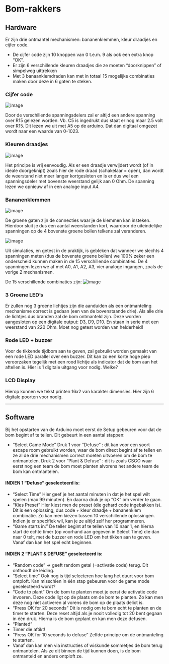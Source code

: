 # Bom-rakkers

## Hardware
Er zijn drie ontmantel mechanismen: bananenklemmen, kleur draadjes en cijfer code.
-	De cijfer code zijn 10 knoppen van 0 t.e.m. 9 als ook een extra knop “OK”.
-	Er zijn 6 verschillende kleuren draadjes die ze moeten “doorknippen” of simpelweg uittrekken
-	Met 3 banaanklemdraden kan met in totaal 15 mogelijke combinaties maken door deze in 6 gaten te steken. 

### Cijfer code
![image](https://user-images.githubusercontent.com/86438012/163394508-205f8d51-a7b8-4f89-bd94-60aecbea3265.png)

Door de verschillende spanningsdelers zal er altijd een andere spanning over R15 gelezen worden. 
Vb. C5 is ingedrukt dus staat er nog maar 2.5 volt over R15. Dit lezen we uit met A5 op de arduino. Dat dan digitaal omgezet wordt naar een waarde van 0-1023. 

### Kleuren draadjes 
![image](https://user-images.githubusercontent.com/86438012/163394743-5a508a85-de5a-47c9-acad-4a3fdf4e0aa3.png)

Het principe is vrij eenvoudig. Als er een draadje verwijdert wordt (of in ideale doorgeknipt) zoals hier de rode draad (schakelaar = open), dan wordt de weerstand niet meer langer kortgesloten en is er dus wel een spanningsdeler met bovenste weerstand gelijk aan 0 Ohm. De spanning lezen we opnieuw af in een analoge input A4.

### Bananenklemmen
![image](https://user-images.githubusercontent.com/86438012/163394933-ca2be7c5-6bcd-40be-be04-6cf90e1b16da.png)

De groene gaten zijn de connecties waar je de klemmen kan insteken. Hierdoor sluit je dus een aantal weerstanden kort, waardoor de uiteindelijke spanningen op de 4 bovenste groene bollen telkens zal veranderen. 

![image](https://user-images.githubusercontent.com/86438012/163403146-cb3d7c0c-d159-4b3e-b0d6-939e4c4790e8.png)


Uit simulaties, en getest in de praktijk, is gebleken dat wanneer we slechts 4 spanningen meten (dus de bovenste groene bollen) we 100% zeker een onderscheid kunnen maken in de 15 verschillende combinaties.  De 4 spanningen lezen we af met A0, A1, A2, A3, vier analoge ingangen, zoals de vorige 2 mechanismen. 

De 15 verschillende combinaties zijn:
![image](https://user-images.githubusercontent.com/86438012/163395024-924cecdd-82e7-492b-be83-ca1b9b086308.png)

### 3 Groene LED’s
Er zullen nog 3 groene lichtjes zijn die aanduiden als een ontmanteling mechanisme correct is gedaan (een van de bovenstaande drie). Als alle drie de lichtjes dus branden zal de bom ontmanteld zijn.
Deze worden aangesloten op een digitale output: D3, D9, D10. En staan in serie met een weerstand van 220 Ohm. Moet nog getest worden van helderheid!

### Rode LED + buzzer
Voor de tikkende tijdbom aan te geven, zal gebruikt worden gemaakt van een rode LED parallel over een buzzer. Dit kan zo een korte hoge piep veroorzaken tegelijk met een rood lichtje als indicator dat de bom aan het aftellen is. Hier is 1 digitale uitgang voor nodig. Welke?

### LCD Display
Hierop kunnen we tekst printen 16x2 van karakter dimensies. Hier zijn 6 digitale poorten voor nodig.

---

## Software
Bij het opstarten van de Arduino moet eerst de Setup gebeuren voor dat de bom begint af te tellen. Dit gebeurt in een aantal stappen:

-	“Select Game Mode”
Druk 1 voor “Defuse” : dit kan voor een soort escape room gebruikt worden, waar de bom direct begint af te tellen en ze al de drie mechanismen correct moeten uitvoeren om de bom te ontmantelen. 
Druk 2 voor “Plant & Defuse” : dit is zoals CSGO waar eerst nog een team de bom moet planten alvorens het andere team de bom kan ontmantelen. 

#### INDIEN 1 “Defuse” geselecteerd is:
-	“Select Time”
Hier geef je het aantal minuten in dat je het spel wilt spelen (max 99 minuten). En daarna druk je op “OK” om verder te gaan. 
-	“Kies Preset”
Hier kiest men de preset (die gehard code ingebakken is). Dit is een oplossing, dus code + kleur draadje + bananenklem combinatie. Zo kan men kiezen tussen 10 verschillende oplossingen. Indien je er specifiek wil, kan je ze altijd zelf her programmeren.
-	“Game starts in:”
De teller begint af te tellen van 10 naar 1, en hierna start de echte timer (op voorhand aan gegeven in Select Time) die dan naar 0 telt, met de buzzer en rode LED om het tikken aan te geven. Vanaf dan kan het spel echt beginnen.

#### INDIEN 2 “PLANT & DEFUSE” geselecteerd is:
-	“Random code” -> geeft random getal (=activatie code) terug. Dit onthoudt de leiding.
-	“Select time”
Ook nog is tijd selecteren hoe lang het duurt voor bom ontploft. 
Kan misschien in één stap gebeuren voor de game mode geselecteerd wordt? 
-	“Code to plant”
Om de bom te planten moet je eerst de activatie code invoeren. Deze code ligt op de plaats om de bom te planten. Zo kan men deze nog niet activeren al vorens de bom op de plaats delict is. 
-	“Press OK for 20 seconds”
Dit is nodig om te bom echt te planten en de timer te starten. Deze reset altijd als je nooit volledig tot 20 bent gegaan in één druk. Hierna is de bom geplant en kan men deze defusen.
-	“Planted”
-	Timer die aftikt!
-	“Press OK for 10 seconds to defuse”
Zelfde principe om de ontmanteling te starten. 
-	Vanaf dan kan men via instructies of wiskunde sommetjes de bom terug ontmantelen. Als ze dit binnen de tijd kunnen doen, is de bom ontmanteld en anders ontploft ze.
